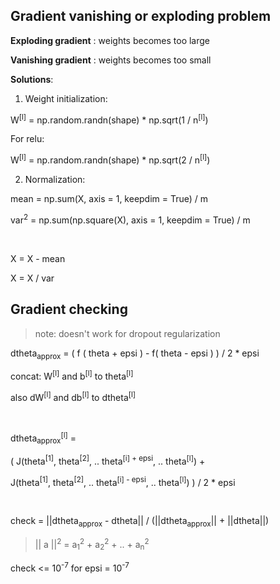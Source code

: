 ## Gradient vanishing or exploding problem

**Exploding gradient** : weights becomes too large

**Vanishing gradient** : weights becomes too small

**Solutions**:

1. Weight initialization:

W<sup>[l]</sup> = np.random.randn(shape) * np.sqrt(1 / n<sup>[l]</sup>)

For relu:

W<sup>[l]</sup> = np.random.randn(shape) * np.sqrt(2 / n<sup>[l]</sup>)


2. Normalization:

mean = np.sum(X, axis = 1, keepdim = True) / m

var<sup>2</sup> = np.sum(np.square(X), axis = 1, keepdim = True) / m

</br>

X = X - mean

X = X / var

## Gradient checking

> note: doesn't work for dropout regularization

dtheta<sub>approx</sub> = ( f ( theta + epsi ) - f( theta - epsi ) ) / 2 * epsi

concat: W<sup>[l]</sup> and b<sup>[l]</sup> to theta<sup>[l]</sup>

also dW<sup>[l]</sup> and db<sup>[l]</sup> to dtheta<sup>[l]</sup>

</br>

dtheta<sub>approx</sub><sup>[l]</sup> = 

( 
  J(theta<sup>[1]</sup>, theta<sup>[2]</sup>, .. theta<sup>[i] + epsi</sup>, .. theta<sup>[l]</sup>) + 
  
  J(theta<sup>[1]</sup>, theta<sup>[2]</sup>, .. theta<sup>[i] - epsi</sup>, .. theta<sup>[l]</sup>) ) / 2 * epsi


</br>

check = ||dtheta<sub>approx</sub>  - dtheta|| / (||dtheta<sub>approx</sub>|| + ||dtheta||)


> || a ||<sup>2</sup> = a<sub>1</sub><sup>2</sup> + a<sub>2</sub><sup>2</sup> + .. + a<sub>n</sub><sup>2</sup>


check <= 10<sup>-7</sup> for epsi = 10<sup>-7</sup>